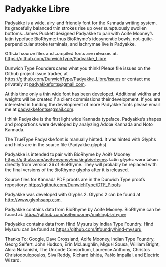 # Padyakke Libre

Padyakke is a wide, airy, and friendly font for the Kannada writing system.  Its gracefully balanced thin strokes rise up over sumptuously swollen bottoms. James Puckett designed Padyakke to pair with Aoife Mooney’s latin typeface BioRhyme; thus BioRhyme’s idosyncratic bowls, not-quite-perpendicular stroke terminals, and lachrymae live in Padyakke.

Official source files and compiled fonts are released at: https://github.com/DunwichType/Padyakke_Libre

Dunwich Type Founders cares what you think! Please file issues on the Github project issue tracker, at https://github.com/DunwichType/Padyakke_Libre/issues or contact me privately at padyakkefonts@gmail.com.

At this time only a thin wide font has been developed. Additional widths and weights will be created if a client commissions their development. If you are interested in funding the development of more Padyakke fonts please email me at padyakkefonts@gmail.com.

I think Padyakke is the first light wide Kannada typeface. Padyakke’s shapes and proportions were developed by analyzing Adobe Kannada and Noto Kannada.

The TrueType Padyakke font is manually hinted. It was hinted with Glyphs and hints are in the source file (Padyakke.glyphs)

Padyakke is intended to pair with BioRhyme by Aoife Mooney https://github.com/aoifemooney/makingbiorhyme. Latin glyphs were taken directly from version 36 of BioRhyme. They will probably be replaced with the final versions of the BioRhyme glyphs after it is released.

Source files for Kannada PDF proofs are in the Dunwich Type proofs repository: https://github.com/DunwichType/DTF_Proofs

Padyakke was developed with Glyphs 2. Glyphs 2 can be found at http://www.glyphsapp.com.

Padyakke contains data from BioRhyme by Aoife Mooney. BioRhyme can be found at: https://github.com/aoifemooney/makingbiorhyme

Padyakke contains data from Hind Mysuru by Indian Type Foundry. Hind Mysuru can be found at: https://github.com/itfoundry/hind-mysuru

Thanks To:
Google, Dave Crossland, Aoife Mooney, Indian Type Foundry, Georg Seifert, John Hudson, Erin McLaughlin, Miguel Sousa, William Bright, Akira Nakanishi, The Unicode Consortium, Laurence Anthony, Christos Christodoulopoulos, Siva Reddy, Richard Ishida, Pablo Impallai, and Electric Wizard.
